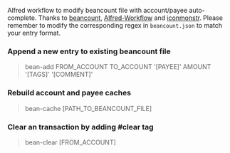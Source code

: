 Alfred workflow to modify beancount file with account/payee auto-complete. Thanks to [beancount](http://furius.ca/beancount/), [Alfred-Workflow](http://www.deanishe.net/alfred-workflow/) and [iconmonstr](http://iconmonstr.com/). Please remember to modify the corresponding regex in `beancount.json` to match your entry format.

### Append a new entry to existing beancount file

> bean-add FROM_ACCOUNT TO_ACCOUNT '[PAYEE]' AMOUNT '[TAGS]' '[COMMENT]'

### Rebuild account and payee caches

> bean-cache [PATH_TO_BEANCOUNT_FILE]

### Clear an transaction by adding #clear tag

> bean-clear [FROM_ACCOUNT]